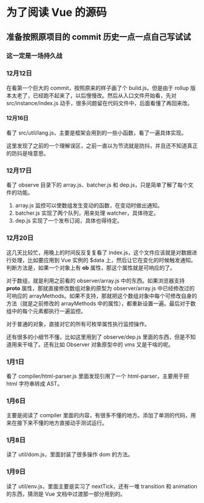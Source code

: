 # 为了阅读 Vue 的源码

## 准备按照原项目的 commit 历史一点一点自己写试试

### 这一定是一场持久战

### 12月12日

在看第一个巨大的 commit，按照原来的样子画了个 build.js，但是由于 rollup 版本太老了，已经跑不起来了，以后慢慢改。然后从入口文件开始看，先对 src/instance/index.js 动手，很多问题留在代码文件中，后面看懂了再回来改。

#### 12月16日

看了 src/util/lang.js，主要是框架会用到的一些小函数，看了一遍具体实现。

这里发现了之前的一个理解误区，之前一直以为节流就是防抖，并且还不知道真正的防抖是啥意思。

### 12月17日

看了 observe 目录下的 array.js、batcher.js 和 dep.js，只是简单了解了每个文件的功能。

1. array.js 监控可以使数组发生变动的函数，在变动时做出通知。
2. batcher.js 实现了两个队列，用来处理 watcher，具体待定。
3. dep.js 实现了一个发布订阅，具体也得待定。

### 12月20日

这几天比较忙，用晚上的时间反反复复看了 index.js，这个文件应该就是对数据进行处理，比如要应用到 Vue 实例的 $data 上，然后让它在变化的时候触发通知。判断方法是，如果一个对象上有 __ob__ 属性，那这个属性就是可响应的了。

对于数组，就是利用之前看的 observer/array.js 中的东西。如果浏览器支持 __proto__ 属性，那就直接修改数组对象的原型为 observer/array.js 中已经修改过的可响应的 arrayMethods。如果不支持，那就把这个数组对象中每个可修改自身的方法（就是之前修改的 arrayMethods 中的属性），都重新设置一遍。最后对于数组中的每个元素都执行一遍监控。

对于普通的对象，直接对它的所有可枚举属性执行监控操作。

还有很多的小细节不懂，比如这里用到了 observe/dep.js 里面的东西，但是不知道用来干啥了。还有比如 Observer 对象原型中的 vms 又是干啥的呢。

### 1月1日

看了 compiler/html-parser.js 里面发现引用了一个 html-parser，主要用于把 html 字符串转成 AST。

### 1月6日

主要是阅读了 compiler 里面的内容，有很多不懂的地方。添加了单测的代码，用来在接下来不懂的地方直接动手测试运行。

### 1月8日

读了 util/dom.js，里面封装了很多操作 dom 的方法。

### 1月9日

读了 util/env.js，里面主要是实习了 nextTick，还有一堆 transition 和 animation 的东西，猜测是 Vue 文档中过渡那一部分用到的。

